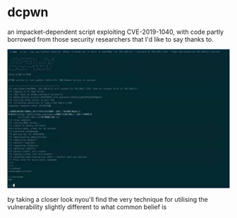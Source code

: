 # dcpwn
an impacket-dependent script exploiting CVE-2019-1040, with code partly borrowed from those security researchers that I'd like to say thanks to.

![Alt text](https://github.com/QAX-A-Team/dcpwn/blob/main/1.jpeg)

by taking a closer look nyou'll find the very technique for utilising the vulnerability slightly different to what common belief is

